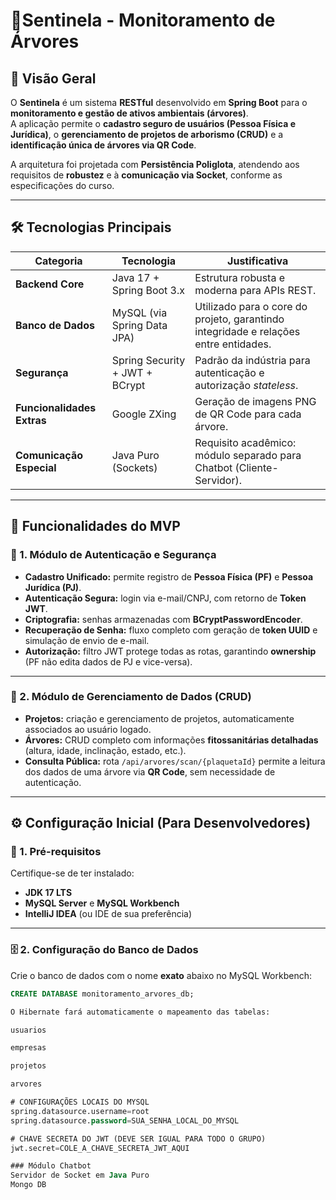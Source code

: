 # 🌿Sentinela - Monitoramento de Árvores 

## 📖 Visão Geral
O **Sentinela** é um sistema **RESTful** desenvolvido em **Spring Boot** para o **monitoramento e gestão de ativos ambientais (árvores)**.  
A aplicação permite o **cadastro seguro de usuários (Pessoa Física e Jurídica)**, o **gerenciamento de projetos de arborismo (CRUD)** e a **identificação única de árvores via QR Code**.

A arquitetura foi projetada com **Persistência Poliglota**, atendendo aos requisitos de **robustez** e à **comunicação via Socket**, conforme as especificações do curso.

---

## 🛠️ Tecnologias Principais

| Categoria | Tecnologia | Justificativa |
|------------|-------------|----------------|
| **Backend Core** | Java 17 + Spring Boot 3.x | Estrutura robusta e moderna para APIs REST. |
| **Banco de Dados** | MySQL (via Spring Data JPA) | Utilizado para o core do projeto, garantindo integridade e relações entre entidades. |
| **Segurança** | Spring Security + JWT + BCrypt | Padrão da indústria para autenticação e autorização *stateless*. |
| **Funcionalidades Extras** | Google ZXing | Geração de imagens PNG de QR Code para cada árvore. |
| **Comunicação Especial** | Java Puro (Sockets) | Requisito acadêmico: módulo separado para Chatbot (Cliente-Servidor). |

---

## 🚀 Funcionalidades do MVP

### 🔐 1. Módulo de Autenticação e Segurança
- **Cadastro Unificado:** permite registro de **Pessoa Física (PF)** e **Pessoa Jurídica (PJ)**.  
- **Autenticação Segura:** login via e-mail/CNPJ, com retorno de **Token JWT**.  
- **Criptografia:** senhas armazenadas com **BCryptPasswordEncoder**.  
- **Recuperação de Senha:** fluxo completo com geração de **token UUID** e simulação de envio de e-mail.  
- **Autorização:** filtro JWT protege todas as rotas, garantindo **ownership** (PF não edita dados de PJ e vice-versa).

---

### 🌳 2. Módulo de Gerenciamento de Dados (CRUD)
- **Projetos:** criação e gerenciamento de projetos, automaticamente associados ao usuário logado.  
- **Árvores:** CRUD completo com informações **fitossanitárias detalhadas** (altura, idade, inclinação, estado, etc.).  
- **Consulta Pública:** rota `/api/arvores/scan/{plaquetaId}` permite a leitura dos dados de uma árvore via **QR Code**, sem necessidade de autenticação.

---

## ⚙️ Configuração Inicial (Para Desenvolvedores)

### 🧩 1. Pré-requisitos
Certifique-se de ter instalado:
- **JDK 17 LTS**  
- **MySQL Server** e **MySQL Workbench**  
- **IntelliJ IDEA** (ou IDE de sua preferência)

---

### 🗄️ 2. Configuração do Banco de Dados
Crie o banco de dados com o nome **exato** abaixo no MySQL Workbench:

```sql
CREATE DATABASE monitoramento_arvores_db;

O Hibernate fará automaticamente o mapeamento das tabelas:

usuarios

empresas

projetos

arvores

# CONFIGURAÇÕES LOCAIS DO MYSQL
spring.datasource.username=root
spring.datasource.password=SUA_SENHA_LOCAL_DO_MYSQL

# CHAVE SECRETA DO JWT (DEVE SER IGUAL PARA TODO O GRUPO)
jwt.secret=COLE_A_CHAVE_SECRETA_JWT_AQUI

### Módulo Chatbot
Servidor de Socket em Java Puro
Mongo DB
